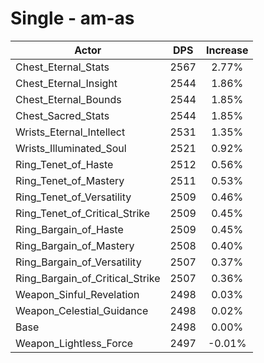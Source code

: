 # Single - am-as
| Actor | DPS | Increase |
|---|:---:|:---:|
|Chest_Eternal_Stats|2567|2.77%|
|Chest_Eternal_Insight|2544|1.86%|
|Chest_Eternal_Bounds|2544|1.85%|
|Chest_Sacred_Stats|2544|1.85%|
|Wrists_Eternal_Intellect|2531|1.35%|
|Wrists_Illuminated_Soul|2521|0.92%|
|Ring_Tenet_of_Haste|2512|0.56%|
|Ring_Tenet_of_Mastery|2511|0.53%|
|Ring_Tenet_of_Versatility|2509|0.46%|
|Ring_Tenet_of_Critical_Strike|2509|0.45%|
|Ring_Bargain_of_Haste|2509|0.45%|
|Ring_Bargain_of_Mastery|2508|0.40%|
|Ring_Bargain_of_Versatility|2507|0.37%|
|Ring_Bargain_of_Critical_Strike|2507|0.36%|
|Weapon_Sinful_Revelation|2498|0.03%|
|Weapon_Celestial_Guidance|2498|0.02%|
|Base|2498|0.00%|
|Weapon_Lightless_Force|2497|-0.01%|
